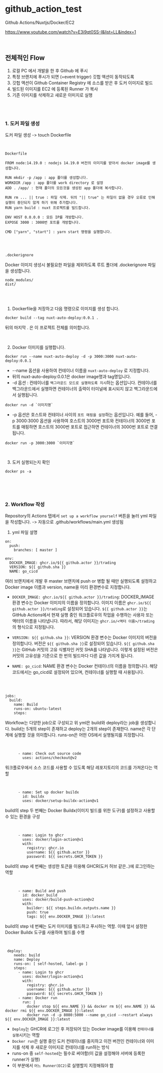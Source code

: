 # github_action_test

Github Actions/Nuxtjs/Docker/EC2

https://www.youtube.com/watch?v=E3i9qt0SS-I&list=LL&index=1

<br />

## 전체적인 Flow

1. 로컬 PC 에서 개발을 한 후 Github 에 푸시
2. 특정 브랜치에 푸시가 되면 (=event trigger) 깃헙 액션이 동작되도록
3. 깃헙 액션이 Github Container Registry 에 소스를 받은 후 도커 이미지로 빌드
4. 빌드된 이미지를 EC2 에 등록된 Runner 가 복사
5. 기존 이미지를 삭제하고 새로운 이미지로 실행

<br />
<br />

### 1. 도커 파일 생성

도커 파일 생성 -> touch Dockerfile

<br />

`Dockerfile`

```
FROM node:14.19.0 : nodejs 14.19.0 버전의 이미지를 받아서 docker image를 생성합니다.

RUN mkdir -p /app : app 폴더를 생성합니다.
WORKDIR /app : app 폴더를 work directory 로 설정
ADD . /app/ : 현재 폴더의 모든것을 생성된 app 폴더에 복사합니다.

RUN rm ... || true : 파일 삭제. 뒤의 "|| true" 는 파일이 없을 경우 오류로 인해 실행이 중단되지 않게 하기 위해 추가합니다.
RUN yarn build : nuxt 프로젝트를 빌드합니다.

ENV HOST 0.0.0.0 : 모든 IP를 개방합니다.
EXPOSE 3000 : 3000번 포트를 개방합니다.

CMD ["yarn", "start"] : yarn start 명령을 실행합니다.
```

<br />
<br />

`.dockerignore`

Docker 이미지 생성시 불필요한 파일을 제외하도록 루트 폴더에 .dockerignore 파일을 생성합니다.

```
node_modules/
dist/
```

<br />
<br />

1. Dockerfile을 저장하고 다음 명령으로 이미지를 생성 합니다.

```
docker build --tag nuxt-auto-deploy:0.0.1 .
```

뒤의 마지막 . 은 이 프로젝트 전체를 의미합니다.

<br />

2. Docker 이미지를 실행합니다.

```
docker run --name nuxt-auto-deploy -d -p 3000:3000 nuxt-auto-deploy:0.0.1
```

- --name 옵션을 사용하여 컨테이너 이름을 `nuxt-auto-deploy` 로 지정합니다.
- 뒤의 nuxt-auto-deploy:0.0.1은 docker image명과 tag명입니다.
- -d 옵션 : 컨테이너를 `백그라운드 모드로 실행하도록 지시`하는 옵션입니다. 컨테이너를 백그라운드에서 실행하면 컨테이너의 출력이 터미널에 표시되지 않고 백그라운드에서 실행됩니다.

```
docker run -d `이미지명`
```

- -p 옵션은 호스트와 컨테이너 사이의 `포트 매핑을 설정`하는 옵션입니다. 예를 들어, -p 3000:3000 옵션을 사용하여 호스트의 3000번 포트와 컨테이너의 3000번 포트를 매핑하면 호스트의 3000번 포트로 접근하면 컨테이너의 3000번 포트로 연결됩니다.

```
docker run -p 3000:3000 `이미지명`
```

<br />

3. 도커 실행되는지 확인

```
docker ps -a
```

<br />
<br />
<br />

### 2. Workflow 작성

Repository의 Actions 탭에서 `set up a workflow yourself` 버튼을 눌러 yml 파일을 작성합니다. -> 자동으로 .github/workflows/main.yml 생성됨

1. yml 파일 설명

```
on:
  push:
    branches: [ master ]

env:
  DOCKER_IMAGE: ghcr.io/${{ github.actor }}/trading
  VERSION: ${{ github.sha }}
  NAME: go_cicd
```

여러 브랜치에서 개발 후 master 브랜치에 push or 병합 될 때만 실행되도록 설정하고 Docker image 이름과 version, name을 미리 환경변수로 지정합니다.

- `DOCKER_IMAGE: ghcr.io/${{ github.actor }}/trading`: DOCKER_IMAGE 환경 변수는 Docker 이미지의 이름을 정의합니다. 이미지 이름은 `ghcr.io/${{ github.actor }}/trading`로 설정되어 있습니다. `${{ github.actor }}`는 GitHub Actions에서 현재 실행 중인 워크플로우의 작업을 수행하는 사용자 또는 액터의 이름을 나타냅니다. 따라서, 해당 이미지는 `ghcr.io/<액터 이름>/trading`의 형식으로 지정됩니다.

- `VERSION: ${{ github.sha }}`: VERSION 환경 변수는 Docker 이미지의 버전을 정의합니다. 버전은 `${{ github.sha }}`로 설정되어 있습니다. `${{ github.sha }}`는 GitHub 커밋의 고유 식별자인 커밋 SHA를 나타냅니다. 이렇게 설정된 버전은 커밋의 고유성을 기준으로 한 번의 빌드마다 다른 값을 가지게 됩니다.

- `NAME: go_cicd`: NAME 환경 변수는 Docker 컨테이너의 이름을 정의합니다. 해당 코드에서는 go_cicd로 설정되어 있으며, 컨테이너를 실행할 때 사용됩니다.

<br />
<br />

```
jobs:
  build:
    name: Build
    runs-on: ubuntu-latest
    steps:
```

Workflow는 다양한 job으로 구성되고 위 yml은 build와 deploy라는 job을 생성합니다. build는 5개의 step이 존재하고 deploy는 2개의 step이 존재한다.
name은 각 단계에 실행할 것을 의미합니다.
runs-on은 어떤 OS에서 실행될지를 지정합니다.

<br />

```
      - name: Check out source code
        uses: actions/checkout@v2
```

워크플로우에서 소스 코드를 사용할 수 있도록 해당 레포지토리의 코드를 가져온다는 역할

<br />

```
      - name: Set up docker buildx
        id: buildx
        uses: docker/setup-buildx-action@v1
```

build의 step 두 번째는 Docker Buildx(이미지 빌드를 위한 도구)를 설정하고 사용할 수 있는 환경을 구성

<br />

```
      - name: Login to ghcr
        uses: docker/login-action@v1
        with:
          registry: ghcr.io
          username: ${{ github.actor }}
          password: ${{ secrets.GHCR_TOKEN }}
```

build의 step 세 번째는 생성한 토큰을 이용해 GHCR(도커 허브 같은..)에 로그인하는 역할

<br />

```
      - name: Build and push
        id: docker_build
        uses: docker/build-push-action@v2
        with:
          builder: ${{ steps.buildx.outputs.name }}
          push: true
          tags: ${{ env.DOCKER_IMAGE }}:latest
```

build의 step 네 번째는 도커 이미지를 빌드하고 푸시하는 역할.
이때 앞서 설정한 Docker Buildx 도구를 사용하여 빌드를 수행

<br />

```
 deploy:
    needs: build
    name: Deploy
    runs-on: [ self-hosted, label-go ]
    steps:
      - name: Login to ghcr
        uses: docker/login-action@v1
        with:
          registry: ghcr.io
          username: ${{ github.actor }}
          password: ${{ secrets.GHCR_TOKEN }}
      - name: Docker run
        run: |
          docker stop ${{ env.NAME }} && docker rm ${{ env.NAME }} && docker rmi ${{ env.DOCKER_IMAGE }}:latest
          docker run -d -p 8080:5000 --name go_cicd --restart always ${{ env.DOCKER_IMAGE }}:latest
```

- `Deploy`는 GHCR에 로그인 후 저장되어 있는 Docker image를 이용해 `컨테이너를 실행`시키는 역할
- `Docker run`은 실행 중인 도커 컨테이너를 중지하고 이전 버전인 컨테이너와 이미지를 삭제 후 새로운 이미지로 컨테이너를 run하는 방식
- runs-on 중 `self-hosted`는 필수로 써야함(이 값을 설정해야 서버에 등록한 runner가 실행)
- 이 부분에서 `어느 Runner(EC2)`로 실행할지 지정해줘야 함

<br />
<br />
<br />

